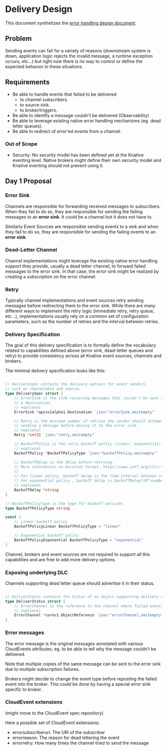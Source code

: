 # Delivery Design

This document synthetizes the [error handling design document](https://docs.google.com/document/d/1qRrzGoHJQO-oc5p-yRK8IRfugd-FM_PXyM7lN5kcqks).

## Problem

Sending events can fail for a variety of reasons (downstream system is down, application logic rejects the invalid message, a runtime exception occurs, etc...) but right now there is no way to control or define the expected behavior in these situations.

## Requirements

* Be able to handle events that failed to be delivered
    * to channel subscribers.
    * to source sink.
    * to broker/triggers.
* Be able to identify a message couldn’t be delivered (Observability)
* Be able to leverage existing native error handling mechanisms (eg. dead letter queues).
* Be able to redirect of error'ed events from a channel.

### Out of Scope

* Security: No security model has been defined yet at the Knative eventing level. Native brokers might define their own security model and Knative eventing should not prevent using it.

## Day 1 Proposal

### Error Sink

Channels are responsible for forwarding received messages to subscribers. When they fail to do so, they are responsible for sending the failing messages to an **error sink**. It could be a channel but it does not have to.

Similarly Event Sources are responsible sending events to a sink and when they fail to do so, they are responsible for sending the failing events to an **error sink**.

### Dead-Letter Channel

Channel implementations might leverage the existing native error handling support they provide, usually a dead letter channel, to forward failed messages to the error sink. In that case, the error sink might be realized by creating a subscription on the error channel.

### Retry

Typically channel implementations and event sources retry sending messages before redirecting them to the error sink.
While there are many different ways to implement the retry logic
(immediate retry, retry queue, etc...), implementations usually
rely on a common set of configuration parameters, such as
the number of retries and the interval between retries.

### Delivery Specification

The goal of this delivery specification is to formally define the vocabulary related to capabilities defined above (error sink, dead-letter queues and retry) to provide consistency across all Knative event sources, channels and brokers.

The minimal delivery specification looks like this:

```go

// DeliverySpec contains the delivery options for event senders,
// such as channelable and source.
type DeliverySpec struct {
	// ErrorSink is the sink receiving messages that couldn't be sent to
	// a destination.
	// +optional
	ErrorSink *apisv1alpha1.Destination `json:"errorSink,omitempty"`

	// Retry is the minimum number of retries the sender should attempt when
	// sending a message before moving it to the error sink.
	// +optional
	Retry *int32 `json:"retry,omitempty"`

	// BackoffPolicy is the retry backoff policy (linear, exponential)
	// +optional
	BackoffPolicy *BackoffPolicyType `json:"backoffPolicy,omitempty"`

	// BackoffDelay is the delay before retrying.
	// More information on Duration format: https://www.ietf.org/rfc/rfc3339.txt
	//
	// For linear policy, backoff delay is the time interval between retries.
	// For exponential policy , backoff delay is backoffDelay*10^<numberOfRetries>
	// +optional
	BackoffDelay *string
}

// BackoffPolicyType is the type for backoff policies
type BackoffPolicyType string

const (
	// Linear backoff policy
	BackoffPolicyLinear BackoffPolicyType = "linear"

	// Exponential backoff policy
	BackoffPolicyExponential BackoffPolicyType = "exponential"
)
```

Channel, brokers and event sources  are not required to support all this capabilities and are free to add more delivery options.

### Exposing underlying DLC

Channels supporting dead letter queue should advertise it in their status.

```go

// DeliverStatus contains the Status of an object supporting delivery options.
type DeliverStatus struct {
	// ErrorChannel is the reference to the channel where failed events are sent to.
	// +optional
	ErrorChannel *corev1.ObjectReference `json:"errorChannel,omitempty"`
}
```

### Error messages

The error message is the original messages annotated with various CloudEvents attributes, eg. to be able to tell why the message couldn’t be delivered.

Note that multiple copies of the same message can be sent to the error sink due to multiple subscription failures.

Brokers might decide to change the event type before reposting the failed event into the broker. This could be done by having a special error sink specific to broker.

### CloudEvent extensions

(might move to the CloudEvent spec repository)

Here a possible set of CloudEvent extensions:

* errorsubscriberuri: The URI of the subscriber
* errorreason: The reason for dead lettering the event
* errorretry: How many times the channel tried to send the message
